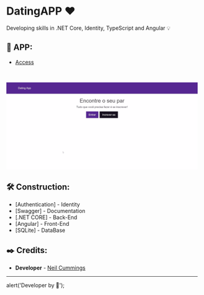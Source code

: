 # DatingAPP ❤️
Developing skills in .NET Core, Identity, TypeScript and Angular 💡 

## :pushpin: APP:

<ul>
<li> <a target="_blank" href="https://appmatchweb.herokuapp.com/"> Access </a></li>
</ul>
<br />

![Alt text](https://github.com/LuuanOliveira/DatingApp/blob/develop/client/src/assets/GIF.gif)

## 🛠️ Construction:

* [Authentication] - Identity
* [Swagger] - Documentation
* [.NET CORE] - Back-End
* [Angular] - Front-End
* [SQLite] - DataBase

## ✒️ Credits:

* **Developer** - [Neil Cummings](https://github.com/TryCatchLearn)

---
alert('Developer by 💙');

